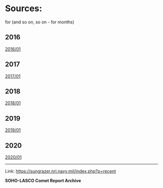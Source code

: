 # Sources:

for
(and so on, so on - for months)

## 2016
[2016/01](https://sungrazer.nrl.navy.mil/comets_found.old/comets_2016/comets201601_arch.html)

## 2017
[2017/01](https://sungrazer.nrl.navy.mil/comets_found.old/comets_2017/comets201701_arch.html)

## 2018
[2018/01](https://sungrazer.nrl.navy.mil/comets_found.old/comets_2018/comets201801_arch.html)

## 2019
[2019/01](https://sungrazer.nrl.navy.mil/comets_found.old/comets_2019/comets201901_arch.html)

## 2020
[2020/01](https://sungrazer.nrl.navy.mil/comets_found.old/comets_2020/comets202001_arch.html)

___________________________________________________________________________________________________

Link: https://sungrazer.nrl.navy.mil/index.php?p=recent

**SOHO-LASCO Comet Report Archive**
